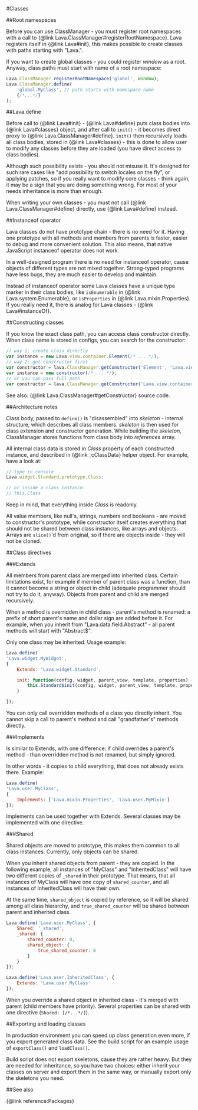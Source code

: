 
#Classes

##Root namespaces

Before you can use ClassManager - you must register root namespaces with a call to
{@link Lava.ClassManager#registerRootNamespace}. Lava registers itself in {@link Lava#init}, this makes possible to
create classes with paths starting with "Lava.".

If you want to create global classes - you could register <var>window</var> as a root.
Anyway, class paths must start with name of a root namespace:
```javascript
Lava.ClassManager.registerRootNamespace('global', window);
Lava.ClassManager.define(
	'global.MyClass', // path starts with namespace name
	{/*...*/}
);
```

##Lava.define

Before call to {@link Lava#init} - {@link Lava#define} puts class bodies into {@link Lava#classes} object,
and after call to `init()` - it becomes direct proxy to {@link Lava.ClassManager#define}.
`init()` then recursively loads all class bodies, stored in {@link Lava#classes} - this is done to allow user to modify any classes
before they are loaded (you have direct access to class bodies).

Although such possibility exists - you should not misuse it.
It's designed for such rare cases like "add possibility to switch locales on the fly", or applying patches,
so if you really want to modify core classes - think again, it may be a sign that you are doing something wrong.
For most of your needs inheritance is more than enough.

When writing your own classes - you must not call {@link Lava.ClassManager#define} directly,
use {@link Lava#define} instead.

##Instanceof operator

Lava classes do not have prototype chain - there is no need for it. Having one prototype with all methods and members
from parents is faster, easier to debug and more convenient solution. This also means, that native JavaScript
<kw>instanceof</kw> operator does not work.

In a well-designed program there is no need for <kw>instanceof</kw> operator, cause objects of different types are not
mixed together. Strong-typed programs have less bugs, they are much easier to develop and maintain.

Instead of <kw>instanceof</kw> operator some Lava classes have a unique type marker in their class bodies,
like `isEnumerable` in {@link Lava.system.Enumerable}, or `isProperties` in {@link Lava.mixin.Properties}.
If you really need it, there is analog for Lava classes - {@link Lava#instanceOf}.

##Constructing classes

If you know the exact class path, you can access class constructor directly.
When class name is stored in configs, you can search for the constructor:
```javascript
// way 1: create class directly
var instance = new Lava.view.container.Element(/* ... */);
// way 2: get constructor first
var constructor = lava.ClassManager.getConstructor('Element', 'Lava.view.container');
var instance = new constructor(/* ... */);
// or you can pass full path
var constructor = lava.ClassManager.getConstructor('Lava.view.container.Element');
```

See also: {@link Lava.ClassManager#getConstructor} source code.

##Architecture notes

Class body, passed to `define()` is "disassembled" into <var>skeleton</var> - internal structure, which describes all class members.
<var>skeleton</var> is then used for class extension and constructor generation.
While building the <var>skeleton</var>, ClassManager stores functions from class body into <var>references</var> array.

All internal class data is stored in <var>Class</var> property of each constructed instance,
and described in {@link _cClassData} helper object. For example, have a look at:
```javascript
// type in console
Lava.widget.Standard.prototype.Class;

// or inside a class instance:
// this.Class
```

Keep in mind, that everything inside <var>Class</var> is readonly.

All value members, like <kw>null</kw>'s, strings, numbers and booleans - are moved to constructor's prototype,
while constructor itself creates everything that should not be shared between class instances, like arrays and objects.
Arrays are `slice()`'d from original, so if there are objects inside - they will not be cloned.

##Class directives

###Extends

All members from parent class are merged into inherited class.
Certain limitations exist, for example if member of parent class was a function,
than it cannot become a string or object in child (adequate programmer should not try to do it, anyway).
Objects from parent and child are merged recursively.

When a method is overridden in child class - parent's method is renamed:
a prefix of short parent's name and dollar sign are added before it. For example,
when you inherit from "Lava.data.field.Abstract" - all parent methods will start with "Abstract$".

Only one class may be inherited. Usage example:

```javascript
Lava.define(
'Lava.widget.MyWidget',
{
	Extends: 'Lava.widget.Standard',

	init: function(config, widget, parent_view, template, properties) {
		this.Standard$init(config, widget, parent_view, template, properties);
	}

});
```

You can only call overridden methods of a class you directly inherit.
You cannot skip a call to parent's method and call "grandfather's" methods directly.

###Implements

Is similar to Extends, with one difference: if child overrides a parent's method -
than overridden method is not renamed, but simply ignored.

In other words - it copies to child everything, that does not already exists there. Example:

```javascript
Lava.define(
'Lava.user.MyClass',
{
	Implements: ['Lava.mixin.Properties', 'Lava.user.MyMixin']
});
```

Implements can be used together with Extends. Several classes may be implemented with one directive.

###Shared

Shared objects are moved to prototype, this makes them common to all class instances.
Currently, only objects can be shared.

When you inherit shared objects from parent - they are copied.
In the following example, all instances of "MyClass" and "InheritedClass" will have two different copies of `_shared`
in their prototype. That means, that all instances of MyClass will have one copy of `shared_counter`,
and all instances of InheritedClass will have their own.

At the same time, `shared_object` is copied by reference,
so it will be shared among all class hierarchy, and `true_shared_counter` will be shared between parent and inherited class.

```javascript
Lava.define('Lava.user.MyClass', {
	Shared: '_shared',
	_shared: {
		shared_counter: 0,
		shared_object: {
			true_shared_counter: 0
		}
	}
});

Lava.define('Lava.user.InheritedClass', {
	Extends: 'Lava.user.MyClass'
});
```

When you override a shared object in inherited class - it's merged with parent (child members have priority).
Several properties can be shared with one directive (`Shared: [/*...*/]`).

##Exporting and loading classes

In production environment you can speed up class generation even more, if you export generated class data.
See the build script for an example usage of `exportClass()` and `loadClass()`.

Build script does not export skeletons, cause they are rather heavy.
But they are needed for inheritance, so you have two choices: either inherit your classes on server and export them
in the same way, or manually export only the skeletons you need.

##See also

{@link reference:Packages}